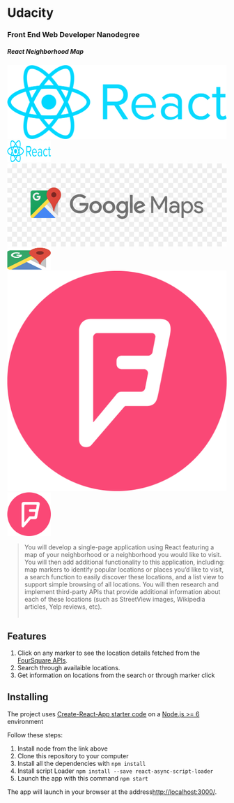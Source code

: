 # Udacity
### Front End Web Developer Nanodegree
##### React Neighborhood Map

![image](React.png)  <img src="React.png" width="100" height="50">
![image](googleMaps.jpg)  <img src="googleMaps.png" width="100" height="50">
![image](foursquare.png)  <img src="foursquare.png" width="100" height="100">
  

> You will develop a single-page application using React featuring a map of your neighborhood or a neighborhood you would like to visit. 
You will then add additional functionality to this application, including: map markers to identify popular locations or places you’d like to visit, a search function to easily discover these locations, and a list view to support simple browsing of all locations. You will then research and implement third-party APIs that provide additional information about each of these locations (such as StreetView images, Wikipedia articles, Yelp reviews, etc).
<br/><br/>


## Features

1. Click on any marker to see the location details fetched from the [FourSquare APIs](https://developer.foursquare.com/).
2. Search through availaible locations.
3. Get information on locations from the search or through marker click

## Installing

The project uses [Create-React-App starter code](https://github.com/facebookincubator/create-react-app) on a [Node.js >= 6](https://nodejs.org/en/) environment

Follow these steps:

1. Install node from the link above
1. Clone this repository to your computer
1. Install all the dependencies with `npm install`
1. Install script Loader `npm install --save react-async-script-loader`
1. Launch the app with this command `npm start`

The app will launch in your browser at the address[http://localhost:3000/](http://localhost:3000/).

